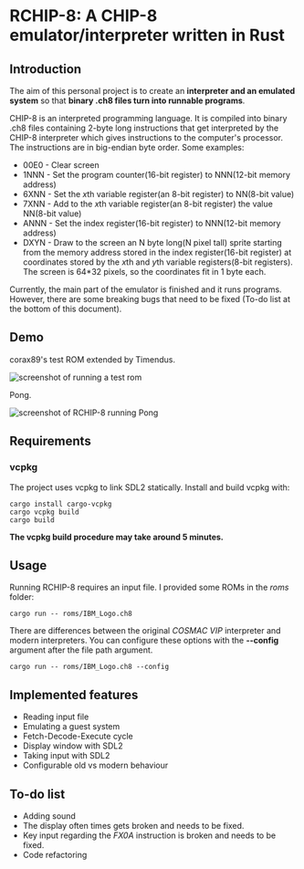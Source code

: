 # RCHIP-8: A CHIP-8 emulator/interpreter written in Rust

## Introduction
The aim of this personal project is to create an **interpreter and an emulated system** so that **binary .ch8 files turn into runnable programs**.

CHIP-8 is an interpreted programming language. It is compiled into binary .ch8 files containing 2-byte long instructions that get interpreted by the CHIP-8 interpreter which gives instructions to the computer's processor. The instructions are in big-endian byte order. Some examples:
- 00E0 - Clear screen
- 1NNN - Set the program counter(16-bit register) to NNN(12-bit memory address)
- 6XNN - Set the *x*th variable register(an 8-bit register) to NN(8-bit value)
- 7XNN - Add to the *x*th variable register(an 8-bit register) the value NN(8-bit value)
- ANNN - Set the index register(16-bit register) to NNN(12-bit memory address)
- DXYN - Draw to the screen an N byte long(N pixel tall) sprite starting from the memory address stored in the index register(16-bit register) at coordinates stored by the *x*th and *y*th variable registers(8-bit registers). The screen is 64\*32 pixels, so the coordinates fit in 1 byte each.

Currently, the main part of the emulator is finished and it runs programs. However, there are some breaking bugs that need to be fixed (To-do list at the bottom of this document).

## Demo
corax89's test ROM extended by Timendus.

![screenshot of running a test rom](https://i.imgur.com/c7TDeSP.png)

Pong.

![screenshot of RCHIP-8 running Pong](https://i.imgur.com/3VLwf3B.png)

## Requirements

### vcpkg
The project uses vcpkg to link SDL2 statically. Install and build vcpkg with: 
```
cargo install cargo-vcpkg
cargo vcpkg build
cargo build
```
**The vcpkg build procedure may take around 5 minutes.**

## Usage
Running RCHIP-8 requires an input file. I provided some ROMs in the *roms* folder:
```
cargo run -- roms/IBM_Logo.ch8
```
There are differences between the original *COSMAC VIP* interpreter and modern interpreters. You can configure these options with the **--config** argument after the file path argument.
```
cargo run -- roms/IBM_Logo.ch8 --config
```
## Implemented features
- Reading input file
- Emulating a guest system
- Fetch-Decode-Execute cycle
- Display window with SDL2
- Taking input with SDL2
- Configurable old vs modern behaviour

## To-do list
- Adding sound
- The display often times gets broken and needs to be fixed.
- Key input regarding the *FX0A* instruction is broken and needs to be fixed.
- Code refactoring
